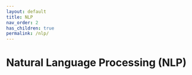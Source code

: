 ```yaml
---
layout: default
title: NLP
nav_order: 2
has_children: true
permalink: /nlp/
---
```


# Natural Language Processing (NLP)